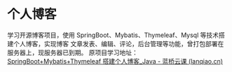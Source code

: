 # 个人博客
学习开源博客项目，使用 SpringBoot、Mybatis、Thymeleaf、Mysql 等技术搭建个人博客，实现博客 文章发表、编辑、评论，后台管理等功能，曾打包部署在服务器上，现服务器已到期。
原项目学习地址：
[SpringBoot+Mybatis+Thymeleaf 搭建个人博客_Java - 蓝桥云课 (lanqiao.cn)](https://www.lanqiao.cn/courses/1367)

